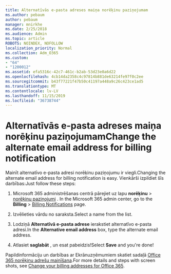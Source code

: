 ```yaml
---
title: Alternatīvās e-pasta adreses maiņa norēķinu paziņojumam
ms.author: pebaum
author: pebaum
manager: mnirkhe
ms.date: 2/25/2018
ms.audience: Admin
ms.topic: article
ROBOTS: NOINDEX, NOFOLLOW
localization_priority: Normal
ms.collection: Adm_O365
ms.custom:
- "64"
- "1200012"
ms.assetid: efa5316c-42c7-461c-b2ab-53d23e0a6d22
ms.openlocfilehash: 4cb14da2358c4c97814b881de63214fe97f0c2ee
ms.sourcegitcommit: b43f77221f47b50c41197a448a9c26c423ce1ad5
ms.translationtype: MT
ms.contentlocale: lv-LV
ms.lasthandoff: 11/15/2019
ms.locfileid: "36738744"
---
```

# <a name="change-the-alternate-email-address-for-billing-notification"></a><span data-ttu-id="dcd70-102">Alternatīvās e-pasta adreses maiņa norēķinu paziņojumam</span><span class="sxs-lookup"><span data-stu-id="dcd70-102">Change the alternate email address for billing notification</span></span>

<span data-ttu-id="dcd70-103">Mainīt alternatīvo e-pasta adresi norēķinu paziņojumu ir viegli.</span><span class="sxs-lookup"><span data-stu-id="dcd70-103">Changing the alternate email address for billing notification is easy.</span></span> <span data-ttu-id="dcd70-104">Vienkārši izpildiet šīs darbības:</span><span class="sxs-lookup"><span data-stu-id="dcd70-104">Just follow these steps:</span></span>
  
1. <span data-ttu-id="dcd70-105">Microsoft 365 administrēšanas centrā pārejiet uz lapu **norēķinu** \> [norēķinu paziņojumi](https://go.microsoft.com/fwlink/p/?linkid=853212) .  </span><span class="sxs-lookup"><span data-stu-id="dcd70-105">In the Microsoft 365 admin center, go to the **Billing** \>  [Billing Notifications](https://go.microsoft.com/fwlink/p/?linkid=853212) page.</span></span>

2. <span data-ttu-id="dcd70-106">Izvēlieties vārdu no saraksta.</span><span class="sxs-lookup"><span data-stu-id="dcd70-106">Select a name from the list.</span></span>

3. <span data-ttu-id="dcd70-107">Lodziņā **Alternatīvā e-pasta adrese** ierakstiet alternatīvo e-pasta adresi.</span><span class="sxs-lookup"><span data-stu-id="dcd70-107">In the **Alternative email address** box, type the alternate email address.</span></span>

4. <span data-ttu-id="dcd70-108">Atlasiet **saglabāt** , un esat pabeidzis!</span><span class="sxs-lookup"><span data-stu-id="dcd70-108">Select **Save** and you're done!</span></span>

<span data-ttu-id="dcd70-109">Papildinformāciju un darbības ar Ekrānuzņēmumiem skatiet sadaļā [Office 365 norēķinu adrešu mainīšana](https://docs.microsoft.com/office365/admin/subscriptions-and-billing/change-your-billing-addresses).</span><span class="sxs-lookup"><span data-stu-id="dcd70-109">For more details and steps with screen shots, see [Change your billing addresses for Office 365](https://docs.microsoft.com/office365/admin/subscriptions-and-billing/change-your-billing-addresses).</span></span>
  